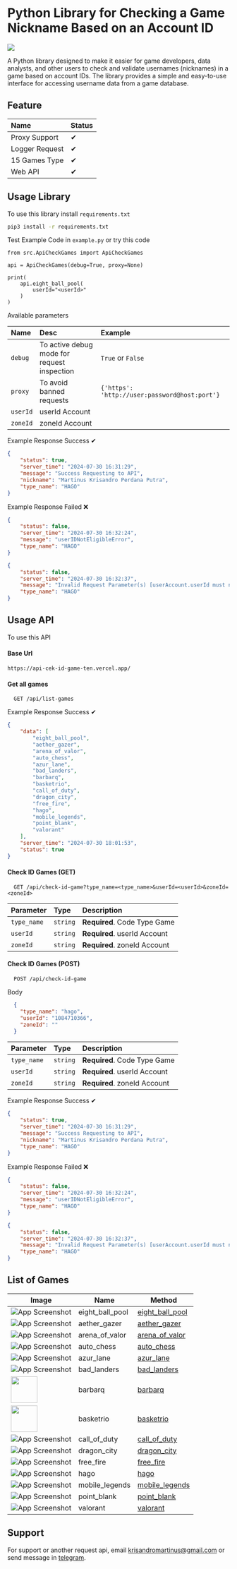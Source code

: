 
# Python Library for Checking a Game Nickname Based on an Account ID
<img src="https://raw.githubusercontent.com/sandrocods/api-cek-id-game/master/assets/banner.png">

A Python library designed to make it easier for game developers, data analysts, and other users to check and validate usernames (nicknames) in a game based on account IDs. The library provides a simple and easy-to-use interface for accessing username data from a game database.



## Feature

| Name | Status     |
| :-------- | :------- |
| Proxy Support | ✔ |
| Logger Request | ✔ |
| 15 Games Type | ✔ |
| Web API | ✔ |




## Usage Library

To use this library install `requirements.txt`
```bash
pip3 install -r requirements.txt
```
Test Example Code in `example.py` or try this code 
```python3
from src.ApiCheckGames import ApiCheckGames

api = ApiCheckGames(debug=True, proxy=None)

print(
    api.eight_ball_pool(
        userId="<userId>"
    )
)
```
Available parameters

| Name | Desc     | Example |
| :-------- | :------- | :------- |
| `debug` | To active debug mode for request inspection | `True` or `False`|
| `proxy` | To avoid banned requests | `{'https': 'http://user:password@host:port'}`|
| `userId` | userId Account | |
| `zoneId` | zoneId Account | |


Example Response Success ✔
```json
{
    "status": true,
    "server_time": "2024-07-30 16:31:29",
    "message": "Success Requesting to API",
    "nickname": "Martinus Krisandro Perdana Putra",
    "type_name": "HAGO"
}
```

Example Response Failed ❌
```json
{
    "status": false,
    "server_time": "2024-07-30 16:32:24",
    "message": "userIDNotEligibleError",
    "type_name": "HAGO"
}
```

```json
{
    "status": false,
    "server_time": "2024-07-30 16:32:37",
    "message": "Invalid Request Parameter(s) [userAccount.userId must not be blank]",
    "type_name": "HAGO"
}
```

## Usage API

To use this API

#### Base Url

```http
https://api-cek-id-game-ten.vercel.app/
```

#### Get all games

```http
  GET /api/list-games
```
Example Response Success ✔
```json
{
	"data": [
		"eight_ball_pool",
		"aether_gazer",
		"arena_of_valor",
		"auto_chess",
		"azur_lane",
		"bad_landers",
		"barbarq",
		"basketrio",
		"call_of_duty",
		"dragon_city",
		"free_fire",
		"hago",
		"mobile_legends",
		"point_blank",
		"valorant"
	],
	"server_time": "2024-07-30 18:01:53",
	"status": true
}
```


#### Check ID Games (GET)

```http
  GET /api/check-id-game?type_name=<type_name>&userId=<userId>&zoneId=<zoneId>
```

| Parameter | Type     | Description                |
| :-------- | :------- | :------------------------- |
| `type_name` | `string` | **Required**. Code Type Game |
| `userId` | `string` | **Required**. userId Account |
| `zoneId` | `string` | **Required**. zoneId Account |

#### Check ID Games (POST)

```http
  POST /api/check-id-game
```

Body
```json
  {
 	"type_name": "hago",
 	"userId": "1084710366",
 	"zoneId": ""
  }
```

| Parameter | Type     | Description                |
| :-------- | :------- | :------------------------- |
| `type_name` | `string` | **Required**. Code Type Game |
| `userId` | `string` | **Required**. userId Account |
| `zoneId` | `string` | **Required**. zoneId Account |

Example Response Success ✔
```json
{
    "status": true,
    "server_time": "2024-07-30 16:31:29",
    "message": "Success Requesting to API",
    "nickname": "Martinus Krisandro Perdana Putra",
    "type_name": "HAGO"
}
```

Example Response Failed ❌
```json
{
    "status": false,
    "server_time": "2024-07-30 16:32:24",
    "message": "userIDNotEligibleError",
    "type_name": "HAGO"
}
```

```json
{
    "status": false,
    "server_time": "2024-07-30 16:32:37",
    "message": "Invalid Request Parameter(s) [userAccount.userId must not be blank]",
    "type_name": "HAGO"
}
```
## List of Games

|Image | Name             | Method                         |
| ----------------- | ----------------- | ---------------- |
![App Screenshot](https://raw.githubusercontent.com/sandrocods/api-cek-id-game/master/assets/8bp.webp)| eight_ball_pool | [eight_ball_pool](https://github.com/sandrocods/api-cek-id-game/blob/master/src/ApiCheckGames.py#L50)
![App Screenshot](https://raw.githubusercontent.com/sandrocods/api-cek-id-game/master/assets/aether_gazer.webp)| aether_gazer | [aether_gazer](https://github.com/sandrocods/api-cek-id-game/blob/master/src/ApiCheckGames.py#L101)
![App Screenshot](https://raw.githubusercontent.com/sandrocods/api-cek-id-game/master/assets/arena_of_valor.webp)| arena_of_valor | [arena_of_valor](https://github.com/sandrocods/api-cek-id-game/blob/master/src/ApiCheckGames.py#L158)
![App Screenshot](https://raw.githubusercontent.com/sandrocods/api-cek-id-game/master/assets/auto_chess.webp)| auto_chess | [auto_chess](https://github.com/sandrocods/api-cek-id-game/blob/master/src/ApiCheckGames.py#L210)
![App Screenshot](https://raw.githubusercontent.com/sandrocods/api-cek-id-game/master/assets/azur_lane.webp)| azur_lane | [azur_lane](https://github.com/sandrocods/api-cek-id-game/blob/master/src/ApiCheckGames.py#L261)
![App Screenshot](https://raw.githubusercontent.com/sandrocods/api-cek-id-game/master/assets/bad_landers.webp)| bad_landers | [bad_landers](https://github.com/sandrocods/api-cek-id-game/blob/master/src/ApiCheckGames.py#L331)
<img src="https://raw.githubusercontent.com/sandrocods/api-cek-id-game/master/assets/barbarq.jpg" width="60">| barbarq | [barbarq](https://github.com/sandrocods/api-cek-id-game/blob/master/src/ApiCheckGames.py#L396)
<img src="https://raw.githubusercontent.com/sandrocods/api-cek-id-game/master/assets/basketrio.jpg" width="60">| basketrio | [basketrio](https://github.com/sandrocods/api-cek-id-game/blob/master/src/ApiCheckGames.py#L447)
![App Screenshot](https://raw.githubusercontent.com/sandrocods/api-cek-id-game/master/assets/call_of_duty.webp)| call_of_duty | [call_of_duty](https://github.com/sandrocods/api-cek-id-game/blob/master/src/ApiCheckGames.py#L513)
![App Screenshot](https://raw.githubusercontent.com/sandrocods/api-cek-id-game/master/assets/dragon_city.webp)| dragon_city | [dragon_city](https://github.com/sandrocods/api-cek-id-game/blob/master/src/ApiCheckGames.py#L564)
![App Screenshot](https://raw.githubusercontent.com/sandrocods/api-cek-id-game/master/assets/free_fire.webp)| free_fire | [free_fire](https://github.com/sandrocods/api-cek-id-game/blob/master/src/ApiCheckGames.py#L615)
![App Screenshot](https://raw.githubusercontent.com/sandrocods/api-cek-id-game/master/assets/hago.webp)| hago | [hago](https://github.com/sandrocods/api-cek-id-game/blob/master/src/ApiCheckGames.py#L666)
![App Screenshot](https://raw.githubusercontent.com/sandrocods/api-cek-id-game/master/assets/mobile_legends.webp)| mobile_legends | [mobile_legends](https://github.com/sandrocods/api-cek-id-game/blob/master/src/ApiCheckGames.py#L717)
![App Screenshot](https://raw.githubusercontent.com/sandrocods/api-cek-id-game/master/assets/point_blank.webp)| point_blank | [point_blank](https://github.com/sandrocods/api-cek-id-game/blob/master/src/ApiCheckGames.py#L768)
![App Screenshot](https://raw.githubusercontent.com/sandrocods/api-cek-id-game/master/assets/valorant.webp)| valorant | [valorant](https://github.com/sandrocods/api-cek-id-game/blob/master/src/ApiCheckGames.py#L819)

## Support

For support or another request api, email krisandromartinus@gmail.com or send message in [telegram](https://t.me/sandroputraaa).

